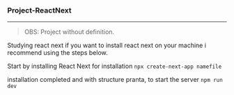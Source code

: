 ### Project-ReactNext

---

> OBS: Project without definition.

Studying react next if you want to install react next on your machine i recommend using the steps below.

Start by installing React Next for installation `npx create-next-app namefile`

installation completed and with structure pranta, to start the server `npm run dev`
